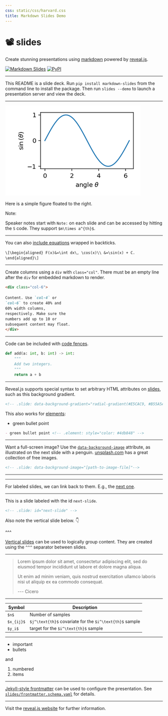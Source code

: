 ```yaml
---
css: static/css/harvard.css
title: Markdown Slides Demo
---
```


# 📽️ slides

Create stunning presentations using [markdown](https://www.markdownguide.org) powered by [reveal.js](https://revealjs.com).

[![Markdown Slides](https://github.com/tillahoffmann/slides/actions/workflows/main.yaml/badge.svg)](https://github.com/tillahoffmann/slides/actions/workflows/main.yaml)
[![PyPI](https://img.shields.io/pypi/v/markdown-slides)](https://pypi.org/project/markdown-slides/)

---

This README is a slide deck. Run `pip install markdown-slides` from the command line to install the package. Then run `slides --demo` to launch a presentation server and view the deck.

---

![](figure.png) <!-- .element: class="right" -->

Here is a simple figure floated to the right.

Note:

Speaker notes start with `Note:` on each slide and can be accessed by hitting the `S` code. They support `$m\times a^{th}$`.

---

You can also [include equations](https://revealjs.com/math/#markdown) wrapped in backticks.

`\[\begin{aligned}
F(x)&=\int dx\, \cos(x)\\
&=\sin(x) + C.
\end{aligned}\]`

---

<div class="col">

Create columns using a `div` with `class="col"`. There must be an empty line after the `div` for embedded markdown to render.
</div>

<div class="col">

```markdown
<div class="col-6">

Content. Use `col-4` or
`col-6` to create 40% and
60% width columns,
respectively. Make sure the
numbers add up to 10 or
subsequent content may float.
</div>
```
</div>

---

Code can be included with [code fences](https://www.markdownguide.org/extended-syntax/#fenced-code-blocks).

```python
def add(a: int, b: int) -> int:
    """
    Add two integers.
    """
    return a + b
```

---

Reveal.js supports special syntax to set arbitrary HTML attributes on [slides](https://revealjs.com/markdown/#slide-attributes), such as this background gradient.

<!-- .slide: data-background-gradient="radial-gradient(white, #E5CAC9)" -->

```html
<!-- .slide: data-background-gradient="radial-gradient(#E5CAC9, #B55A5A)" -->
```

This also works for [elements](https://revealjs.com/markdown/#element-attributes):
- green bullet point <!-- .element: style="color: #4db848" -->

```markdown
- green bullet point <!-- .element: style="color: #4db848" -->
```

---

Want a full-screen image? Use the [`data-background-image`](https://revealjs.com/backgrounds/#image-backgrounds) attribute, as illustrated on the next slide with a penguin. [unsplash.com](https://unsplash.com) has a great collection of free images.

```html
<!-- .slide: data-background-image="[path-to-image-file]"-->
```

---

<!--.slide: data-background-image="https://images.unsplash.com/photo-1598439210625-5067c578f3f6?w=1024&q=80"-->

---

For labeled slides, we can link back to them. E.g., the [next one](#next-slide).

---

<!-- .slide: id="next-slide" -->

This is a slide labeled with the id `next-slide`.

```markdown
<!-- .slide: id="next-slide" -->
```

Also note the vertical slide below. 👇

^^^

[Vertical slides](https://revealjs.com/vertical-slides/) can be used to logically group content. They are created using the `^^^` separator between slides.

---

> Lorem ipsum dolor sit amet, consectetur adipiscing elit, sed do eiusmod tempor incididunt ut labore et dolore magna aliqua.
>
> Ut enim ad minim veniam, quis nostrud exercitation ullamco laboris nisi ut aliquip ex ea commodo consequat.
>
> --- Cicero <!-- .element: class="author" -->

---

| Symbol     | Description                                              |
| ---------- | -------------------------------------------------------- |
| `$n$`      | Number of samples                                        |
| `$x_{ij}$` | `$j^\text{th}$` covariate for the `$i^\text{th}$` sample |
| `$y_i$`    | target for the `$i^\text{th}$` sample                    |

---

- important
- bullets

and

1. numbered
2. items

---

[Jekyll-style frontmatter](https://jekyllrb.com/docs/front-matter/) can be used to configure the presentation. See [`slides/frontmatter.schema.yaml`](slides/frontmatter.schema.yaml) for details.

---

Visit the [reveal.js website](https://revealjs.com/markdown/) for further information.
